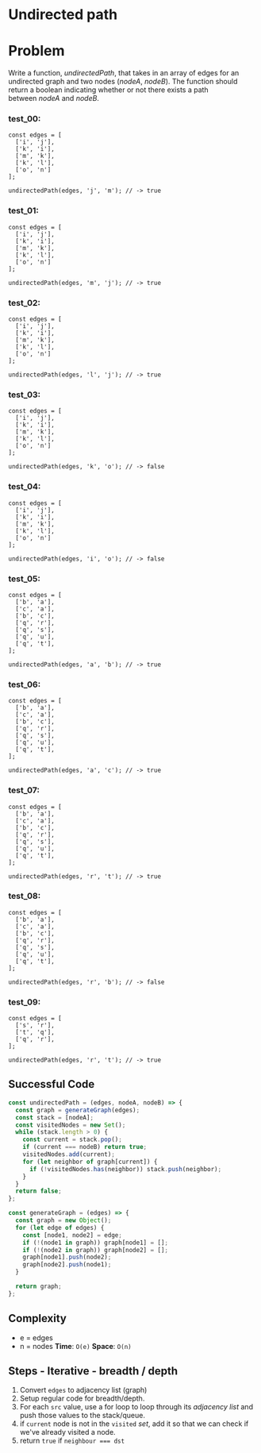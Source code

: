 # Undirected path

# Problem

Write a function, *undirectedPath*, that takes in an array of edges for an undirected graph and two nodes (_nodeA_, *nodeB*). The function should return a boolean indicating whether or not there exists a path between *nodeA* and *nodeB*.

### test_00:

```
const edges = [
  ['i', 'j'],
  ['k', 'i'],
  ['m', 'k'],
  ['k', 'l'],
  ['o', 'n']
];

undirectedPath(edges, 'j', 'm'); // -> true

```

### test_01:

```
const edges = [
  ['i', 'j'],
  ['k', 'i'],
  ['m', 'k'],
  ['k', 'l'],
  ['o', 'n']
];

undirectedPath(edges, 'm', 'j'); // -> true

```

### test_02:

```
const edges = [
  ['i', 'j'],
  ['k', 'i'],
  ['m', 'k'],
  ['k', 'l'],
  ['o', 'n']
];

undirectedPath(edges, 'l', 'j'); // -> true

```

### test_03:

```
const edges = [
  ['i', 'j'],
  ['k', 'i'],
  ['m', 'k'],
  ['k', 'l'],
  ['o', 'n']
];

undirectedPath(edges, 'k', 'o'); // -> false

```

### test_04:

```
const edges = [
  ['i', 'j'],
  ['k', 'i'],
  ['m', 'k'],
  ['k', 'l'],
  ['o', 'n']
];

undirectedPath(edges, 'i', 'o'); // -> false

```

### test_05:

```
const edges = [
  ['b', 'a'],
  ['c', 'a'],
  ['b', 'c'],
  ['q', 'r'],
  ['q', 's'],
  ['q', 'u'],
  ['q', 't'],
];

undirectedPath(edges, 'a', 'b'); // -> true

```

### test_06:

```
const edges = [
  ['b', 'a'],
  ['c', 'a'],
  ['b', 'c'],
  ['q', 'r'],
  ['q', 's'],
  ['q', 'u'],
  ['q', 't'],
];

undirectedPath(edges, 'a', 'c'); // -> true

```

### test_07:

```
const edges = [
  ['b', 'a'],
  ['c', 'a'],
  ['b', 'c'],
  ['q', 'r'],
  ['q', 's'],
  ['q', 'u'],
  ['q', 't'],
];

undirectedPath(edges, 'r', 't'); // -> true

```

### test_08:

```
const edges = [
  ['b', 'a'],
  ['c', 'a'],
  ['b', 'c'],
  ['q', 'r'],
  ['q', 's'],
  ['q', 'u'],
  ['q', 't'],
];

undirectedPath(edges, 'r', 'b'); // -> false

```

### test_09:

```
const edges = [
  ['s', 'r'],
  ['t', 'q'],
  ['q', 'r'],
];

undirectedPath(edges, 'r', 't'); // -> true

```

## Successful Code

```js
const undirectedPath = (edges, nodeA, nodeB) => {
  const graph = generateGraph(edges);
  const stack = [nodeA];
  const visitedNodes = new Set();
  while (stack.length > 0) {
    const current = stack.pop();
    if (current === nodeB) return true;
    visitedNodes.add(current);
    for (let neighbor of graph[current]) {
      if (!visitedNodes.has(neighbor)) stack.push(neighbor);
    }
  }
  return false;
};

const generateGraph = (edges) => {
  const graph = new Object();
  for (let edge of edges) {
    const [node1, node2] = edge;
    if (!(node1 in graph)) graph[node1] = [];
    if (!(node2 in graph)) graph[node2] = [];
    graph[node1].push(node2);
    graph[node2].push(node1);
  }

  return graph;
};
```

## Complexity

- e = edges
- n = nodes
  **Time**: `O(e)`
  **Space**: `O(n)`

## Steps - Iterative - breadth / depth

1. Convert `edges` to adjacency list (graph)
2. Setup regular code for breadth/depth.
3. For each `src` value, use a for loop to loop through its _adjacency list_ and push those values to the stack/queue.
4. if `current` node is not in the `visited` _set_, add it so that we can check if we've already visited a node.
5. return `true` if `neighbour === dst`
